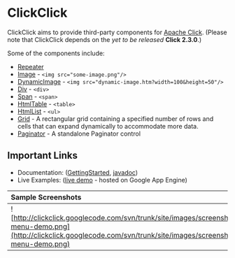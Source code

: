 # ClickClick #

ClickClick aims to provide third-party components for [Apache Click](http://click.apache.org/). (Please note that ClickClick depends on the _yet to be released_ **Click 2.3.0**.)

Some of the components include:

  * [Repeater](http://clickclick.googlecode.com/svn/trunk/site/javadoc/core-api/net/sf/clickclick/control/repeater/Repeater.html)
  * [Image](http://clickclick.googlecode.com/svn/trunk/site/javadoc/core-api/net/sf/clickclick/control/Image.html) - `<img src="some-image.png"/>`
  * [DynamicImage](http://clickclick.googlecode.com/svn/trunk/site/javadoc/core-api/net/sf/clickclick/control/DynamicImage.html) - `<img src="dynamic-image.htm?width=100&height=50"/>`
  * [Div](http://clickclick.googlecode.com/svn/trunk/site/javadoc/core-api/net/sf/clickclick/control/html/Div.html) - `<div>`
  * [Span](http://clickclick.googlecode.com/svn/trunk/site/javadoc/core-api/net/sf/clickclick/control/html/Span.html) - `<span>`
  * [HtmlTable](http://clickclick.googlecode.com/svn/trunk/site/javadoc/core-api/net/sf/clickclick/control/html/table/HtmlTable.html) - `<table>`
  * [HtmlList](http://clickclick.googlecode.com/svn/trunk/site/javadoc/core-api/net/sf/clickclick/control/html/list/HtmlList.html) - `<ul>`
  * [Grid](http://clickclick.googlecode.com/svn/trunk/site/javadoc/core-api/net/sf/clickclick/control/grid/Grid.html) - A rectangular grid containing a specified number of rows and cells that can expand dynamically to accommodate more data.
  * [Paginator](http://clickclick.googlecode.com/svn/trunk/site/javadoc/core-api/net/sf/clickclick/control/paginator/SimplePaginator.html) - A standalone Paginator control

## Important Links ##

  * Documentation: ([GettingStarted](GettingStarted.md), [javadoc](http://clickclick.googlecode.com/svn/trunk/site/javadoc/core-api/index.html))
  * Live Examples: ([live demo](http://clickclick-examples.appspot.com) - hosted on Google App Engine)

| **Sample Screenshots** |
|:-----------------------|
|![http://clickclick.googlecode.com/svn/trunk/site/images/screenshots/flexi-menu-demo.png](http://clickclick.googlecode.com/svn/trunk/site/images/screenshots/flexi-menu-demo.png)|